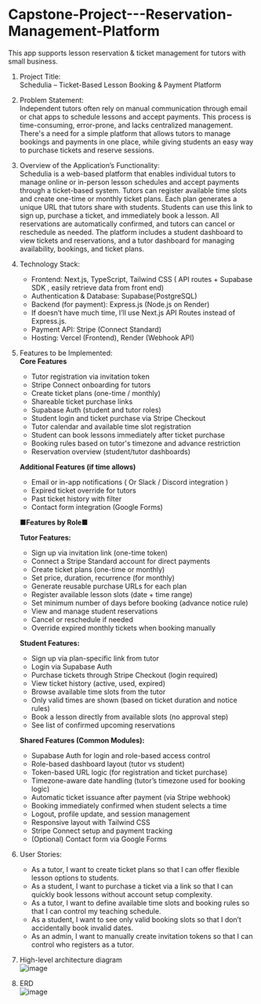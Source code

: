 # Capstone-Project---Reservation-Management-Platform

This app supports lesson reservation &amp; ticket management for tutors with small business.

1. Project Title:  
   Schedulia – Ticket-Based Lesson Booking & Payment Platform

2. Problem Statement:  
   Independent tutors often rely on manual communication through email or chat apps to schedule lessons and accept payments. This process is time-consuming, error-prone, and lacks centralized management. There's a need for a simple platform that allows tutors to manage bookings and payments in one place, while giving students an easy way to purchase tickets and reserve sessions.

3. Overview of the Application’s Functionality:  
   Schedulia is a web-based platform that enables individual tutors to manage online or in-person lesson schedules and accept payments through a ticket-based system. Tutors can register available time slots and create one-time or monthly ticket plans. Each plan generates a unique URL that tutors share with students. Students can use this link to sign up, purchase a ticket, and immediately book a lesson. All reservations are automatically confirmed, and tutors can cancel or reschedule as needed. The platform includes a student dashboard to view tickets and reservations, and a tutor dashboard for managing availability, bookings, and ticket plans.

4. Technology Stack:

   - Frontend: Next.js, TypeScript, Tailwind CSS ( API routes + Supabase SDK , easily retrieve data from front end)
   - Authentication & Database: Supabase(PostgreSQL)
   - Backend (for payment): Express.js (Node.js on Render)

   * If doesn’t have much time, I’ll use Next.js API Routes instead of Express.js.

   - Payment API: Stripe (Connect Standard)
   - Hosting: Vercel (Frontend), Render (Webhook API)

5. Features to be Implemented:  
   **Core Features**

   - Tutor registration via invitation token
   - Stripe Connect onboarding for tutors
   - Create ticket plans (one-time / monthly)
   - Shareable ticket purchase links
   - Supabase Auth (student and tutor roles)
   - Student login and ticket purchase via Stripe Checkout
   - Tutor calendar and available time slot registration
   - Student can book lessons immediately after ticket purchase
   - Booking rules based on tutor's timezone and advance restriction
   - Reservation overview (student/tutor dashboards)

   **Additional Features (if time allows)**

   - Email or in-app notifications ( Or Slack / Discord integration )
   - Expired ticket override for tutors
   - Past ticket history with filter
   - Contact form integration (Google Forms)

   **■Features by Role■**

   **Tutor Features:**

   - Sign up via invitation link (one-time token)
   - Connect a Stripe Standard account for direct payments
   - Create ticket plans (one-time or monthly)
   - Set price, duration, recurrence (for monthly)
   - Generate reusable purchase URLs for each plan
   - Register available lesson slots (date + time range)
   - Set minimum number of days before booking (advance notice rule)
   - View and manage student reservations
   - Cancel or reschedule if needed
   - Override expired monthly tickets when booking manually

   **Student Features:**

   - Sign up via plan-specific link from tutor
   - Login via Supabase Auth
   - Purchase tickets through Stripe Checkout (login required)
   - View ticket history (active, used, expired)
   - Browse available time slots from the tutor
   - Only valid times are shown (based on ticket duration and notice rules)
   - Book a lesson directly from available slots (no approval step)
   - See list of confirmed upcoming reservations

   **Shared Features (Common Modules):**

   - Supabase Auth for login and role-based access control
   - Role-based dashboard layout (tutor vs student)
   - Token-based URL logic (for registration and ticket purchase)
   - Timezone-aware date handling (tutor’s timezone used for booking logic)
   - Automatic ticket issuance after payment (via Stripe webhook)
   - Booking immediately confirmed when student selects a time
   - Logout, profile update, and session management
   - Responsive layout with Tailwind CSS
   - Stripe Connect setup and payment tracking
   - (Optional) Contact form via Google Forms

6. User Stories:

   - As a tutor, I want to create ticket plans so that I can offer flexible lesson options to students.
   - As a student, I want to purchase a ticket via a link so that I can quickly book lessons without account setup complexity.
   - As a tutor, I want to define available time slots and booking rules so that I can control my teaching schedule.
   - As a student, I want to see only valid booking slots so that I don’t accidentally book invalid dates.
   - As an admin, I want to manually create invitation tokens so that I can control who registers as a tutor.

7. High-level architecture diagram  
   ![image](https://github.com/user-attachments/assets/f26571b0-9d11-4d1f-8c2d-1383fab9b08c)

8. ERD  
   ![image](https://github.com/user-attachments/assets/7073144c-362d-4e55-8d40-13f8f925e8ee)
